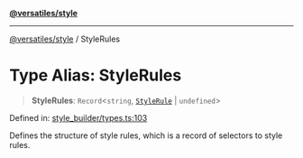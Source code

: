 [**@versatiles/style**](../README.md)

***

[@versatiles/style](../globals.md) / StyleRules

# Type Alias: StyleRules

> **StyleRules**: `Record`\<`string`, [`StyleRule`](StyleRule.md) \| `undefined`\>

Defined in: [style\_builder/types.ts:103](https://github.com/versatiles-org/versatiles-style/blob/main/src/style_builder/types.ts#L103)

Defines the structure of style rules, which is a record of selectors to style rules.
